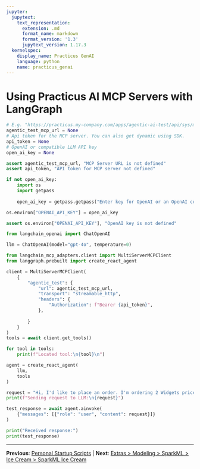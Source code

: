```yaml
---
jupyter:
  jupytext:
    text_representation:
      extension: .md
      format_name: markdown
      format_version: '1.3'
      jupytext_version: 1.17.3
  kernelspec:
    display_name: Practicus GenAI
    language: python
    name: practicus_genai
---
```


# Using Practicus AI MCP Servers with LangGraph

```python
# E.g. "https://practicus.my-company.com/apps/agentic-ai-test/api/sys/mcp/"
agentic_test_mcp_url = None 
# Api token for the MCP server. You can also get dynamic using SDK.
api_token = None
# OpenAI or compatible LLM API key
open_ai_key = None
```

```python
assert agentic_test_mcp_url, "MCP Server URL is not defined"
assert api_token, "API token for MCP server not defined"
```

```python
if not open_ai_key:
    import os
    import getpass
    
    open_ai_key = getpass.getpass("Enter key for OpenAI or an OpenAI compatible Practicus AI LLM: ")

os.environ["OPENAI_API_KEY"] = open_ai_key

assert os.environ["OPENAI_API_KEY"], "OpenAI key is not defined"
```

```python
from langchain_openai import ChatOpenAI

llm = ChatOpenAI(model="gpt-4o", temperature=0)
```

```python
from langchain_mcp_adapters.client import MultiServerMCPClient
from langgraph.prebuilt import create_react_agent

client = MultiServerMCPClient(
    {
        "agentic_test": {
            "url": agentic_test_mcp_url,
            "transport": "streamable_http",
            "headers": {
                "Authorization": f"Bearer {api_token}",
            },
            
        }
    }
)
tools = await client.get_tools()

for tool in tools:
    print(f"Located tool:\n{tool}\n")

```

```python
agent = create_react_agent(
    llm,
    tools
)

request = "Hi, I'd like to place an order. I'm ordering 2 Widgets priced at $19.99 each and 1 Gadget priced at $29.99. Could you please process my order, generate a detailed receipt, and then send me a confirmation message with the receipt details?"
print(f"Sending request to LLM:\n{request}")

test_response = await agent.ainvoke(
    {"messages": [{"role": "user", "content": request}]}
)

print("Received response:")
print(test_response)
```


---

**Previous**: [Personal Startup Scripts](personal-startup-scripts.md) | **Next**: [Extras > Modeling > SparkML > Ice Cream > SparkML Ice Cream](../extras/modeling/sparkml/ice-cream/sparkml-ice-cream.md)
